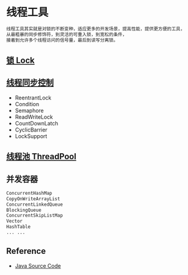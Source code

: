 # 线程工具

```md
线程工具其实就是对锁的不断变种，适应更多的开发场景，提高性能，提供更方便的工具，
从最粗暴的同步修饰符，到灵活的可重入锁，到宽松的条件，
接着到允许多个线程访问的信号量，最后到读写分离锁。
```

## [锁 Lock](java-lock/java-lock.md)

## [线程同步控制](https://github.com/SunnnyChan/sc.drill-code/tree/master/java/java.util.concurrent)
* ReentrantLock
* Condition
* Semaphore
* ReadWriteLock
* CountDownLatch
* CyclicBarrier
* LockSupport

## [线程池 ThreadPool](thread-pool/README.md)

## 并发容器
```md
ConcurrentHashMap
CopyOnWriteArrayList
ConcurrentLinkedQueue
BlockingQueue
ConcurrentSkipListMap
Vector
HashTable
... ... 
```

## Reference
* [Java Source Code](https://github.com/SunnnyChan/sc.drill-code/tree/master/java)


